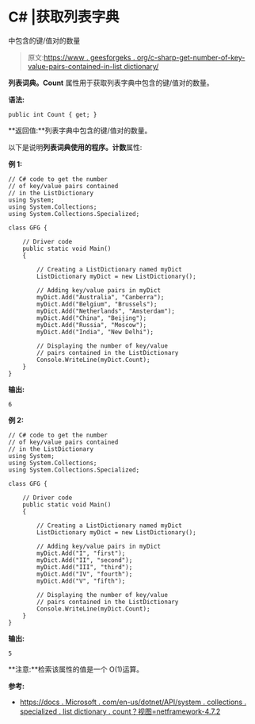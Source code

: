 # C# |获取列表字典

中包含的键/值对的数量

> 原文:[https://www . geesforgeks . org/c-sharp-get-number-of-key-value-pairs-contained-in-list dictionary/](https://www.geeksforgeeks.org/c-sharp-get-the-number-of-key-value-pairs-contained-in-listdictionary/)

**列表词典。Count** 属性用于获取列表字典中包含的键/值对的数量。

**语法:**

```
public int Count { get; }

```

**返回值:**列表字典中包含的键/值对的数量。

以下是说明**列表词典使用的程序。计数**属性:

**例 1:**

```
// C# code to get the number
// of key/value pairs contained
// in the ListDictionary
using System;
using System.Collections;
using System.Collections.Specialized;

class GFG {

    // Driver code
    public static void Main()
    {

        // Creating a ListDictionary named myDict
        ListDictionary myDict = new ListDictionary();

        // Adding key/value pairs in myDict
        myDict.Add("Australia", "Canberra");
        myDict.Add("Belgium", "Brussels");
        myDict.Add("Netherlands", "Amsterdam");
        myDict.Add("China", "Beijing");
        myDict.Add("Russia", "Moscow");
        myDict.Add("India", "New Delhi");

        // Displaying the number of key/value
        // pairs contained in the ListDictionary
        Console.WriteLine(myDict.Count);
    }
}
```

**输出:**

```
6

```

**例 2:**

```
// C# code to get the number
// of key/value pairs contained
// in the ListDictionary
using System;
using System.Collections;
using System.Collections.Specialized;

class GFG {

    // Driver code
    public static void Main()
    {

        // Creating a ListDictionary named myDict
        ListDictionary myDict = new ListDictionary();

        // Adding key/value pairs in myDict
        myDict.Add("I", "first");
        myDict.Add("II", "second");
        myDict.Add("III", "third");
        myDict.Add("IV", "fourth");
        myDict.Add("V", "fifth");

        // Displaying the number of key/value
        // pairs contained in the ListDictionary
        Console.WriteLine(myDict.Count);
    }
}
```

**输出:**

```
5

```

**注意:**检索该属性的值是一个 O(1)运算。

**参考:**

*   [https://docs . Microsoft . com/en-us/dotnet/API/system . collections . specialized . list dictionary . count？视图=netframework-4.7.2](https://docs.microsoft.com/en-us/dotnet/api/system.collections.specialized.listdictionary.count?view=netframework-4.7.2)